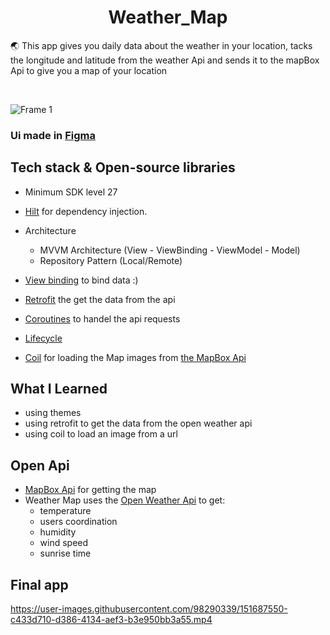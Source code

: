 <h1 align="center"> Weather_Map</h1>

<p align="center">  
  
  🌏 This app gives you daily data about the weather in your location, tacks the longitude and latitude from the weather Api and sends it to the mapBox Api to give you a map of your location
</p>
</br>

![Frame 1](https://user-images.githubusercontent.com/98290339/152137886-25cbf7b3-367c-493e-8f28-863eefbd0445.png)

### Ui made in [Figma](https://www.figma.com/file/mtCF10n9wphsv1JdKG00uQ/Ux-and-shi?node-id=28%3A1101)

## Tech stack & Open-source libraries

- Minimum SDK level 27
- [Hilt](https://dagger.dev/hilt/) for dependency injection.
- Architecture
    - MVVM Architecture (View - ViewBinding - ViewModel - Model)
    - Repository Pattern (Local/Remote)

- [View binding](https://developer.android.com/topic/libraries/view-binding) to bind data :)
- [Retrofit](https://github.com/square/retrofit) the get the data from the api
- [Coroutines](https://developer.android.com/kotlin/coroutines) to handel the api requests
- [Lifecycle](https://developer.android.com/guide/fragments/lifecycle)
- [Coil](https://github.com/coil-kt/coil) for loading the Map images from [the MapBox Api](https://mapbox.com/)

## What I Learned
- using themes
- using retrofit to get the data from the open weather api 
- using coil to load an image from a url

## Open Api
- [MapBox Api](https://mapbox.com/) for getting the map
- Weather Map uses the [Open Weather Api](http://api.openweathermap.org/data/2.5/weather?q=london&APPID=be2793fc36a6181ecb9eb1166eb1253c) to get:
  - temperature
  - users coordination
  - humidity
  - wind speed
  - sunrise time

## Final app

https://user-images.githubusercontent.com/98290339/151687550-c433d710-d386-4134-aef3-b3e950bb3a55.mp4

